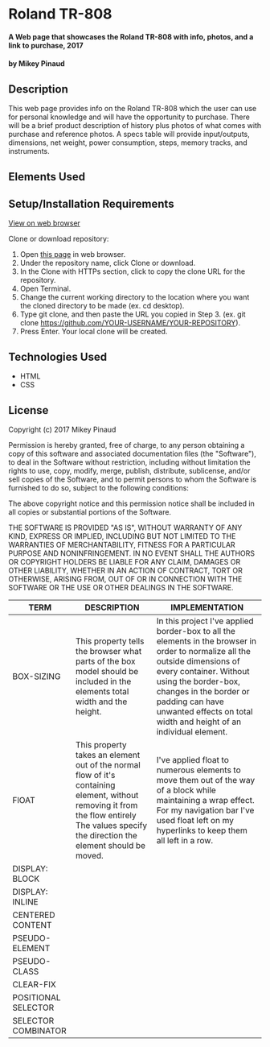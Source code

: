 # Roland TR-808

#### A Web page that showcases the Roland TR-808 with info, photos, and a link to purchase, 2017

#### by **Mikey Pinaud**

## Description

This web page provides info on the Roland TR-808 which the user can use for personal knowledge and will have the opportunity to purchase. There will be a brief product description of history plus photos of what comes with purchase and reference photos. A specs table will provide input/outputs, dimensions, net weight, power consumption, steps, memory tracks, and instruments.

## Elements Used
<table>
<!--header  -->
  <thead>
    <tr>
      <th>TERM</th>
      <th>DESCRIPTION</th>
      <th>IMPLEMENTATION</th>
    </tr>
  </thead>
<!--body  -->
  <tbody>
    <tr>
      <td>BOX-SIZING</td>
      <td>This property tells the browser what parts of the box model should be included in the elements total width and the height.</td>
      <td>In this project I've applied border-box to all the elements in the browser in order to normalize all the outside dimensions of every container. Without using the border-box, changes in the border or padding can have unwanted effects on total width and height of an individual element.</td>
    </tr>
    <tr>
      <td>FlOAT</td>
      <td>This property takes an element out of the normal flow of it's containing element, without removing it from the flow entirely The values specify the direction the element should be moved.</td>
      <td>I've applied float to numerous elements to move them out of the way of a block while maintaining a wrap effect. For my navigation bar I've used float left on my hyperlinks to keep them all left in a row.</td>
    </tr>
    <tr>
      <td>DISPLAY: BLOCK</td>
      <td></td>
      <td></td>
    </tr>
    <tr>
      <td>DISPLAY: INLINE</td>
      <td></td>
      <td></td>
    </tr>
    <tr>
      <td>CENTERED CONTENT</td>
      <td></td>
      <td></td>
    </tr>
    <tr>
      <td>PSEUDO-ELEMENT</td>
      <td></td>
      <td></td>
    </tr>
    <tr>
      <td>PSEUDO-CLASS</td>
      <td></td>
      <td></td>
    </tr>
    <tr>
      <td>CLEAR-FIX</td>
      <td></td>
      <td></td>
    </tr>
    <tr>
      <td>POSITIONAL SELECTOR</td>
      <td></td>
      <td></td>
    </tr>
    <tr>
      <td>SELECTOR COMBINATOR</td>
      <td></td>
      <td></td>
    </tr>

## Setup/Installation Requirements

[View on web browser](https://mpinaud.github.io/tr-808/)

Clone or download repository:
  1. Open [this page](https://github.com/mpinaud/tr-808) in web browser.
  2. Under the repository name, click Clone or download.
  3. In the Clone with HTTPs section, click to copy the clone URL for the repository.
  4. Open Terminal.
  5. Change the current working directory to the location where you want the cloned directory to be made (ex. cd desktop).
  6. Type git clone, and then paste the URL you copied in Step 3. (ex. git clone https://github.com/YOUR-USERNAME/YOUR-REPOSITORY).
  7. Press Enter. Your local clone will be created.

## Technologies Used
  * HTML
  * CSS

## License

  Copyright (c) 2017 Mikey Pinaud

Permission is hereby granted, free of charge, to any person obtaining a copy
of this software and associated documentation files (the "Software"), to deal
in the Software without restriction, including without limitation the rights
to use, copy, modify, merge, publish, distribute, sublicense, and/or sell
copies of the Software, and to permit persons to whom the Software is
furnished to do so, subject to the following conditions:

The above copyright notice and this permission notice shall be included in all
copies or substantial portions of the Software.

THE SOFTWARE IS PROVIDED "AS IS", WITHOUT WARRANTY OF ANY KIND, EXPRESS OR
IMPLIED, INCLUDING BUT NOT LIMITED TO THE WARRANTIES OF MERCHANTABILITY,
FITNESS FOR A PARTICULAR PURPOSE AND NONINFRINGEMENT. IN NO EVENT SHALL THE
AUTHORS OR COPYRIGHT HOLDERS BE LIABLE FOR ANY CLAIM, DAMAGES OR OTHER
LIABILITY, WHETHER IN AN ACTION OF CONTRACT, TORT OR OTHERWISE, ARISING FROM,
OUT OF OR IN CONNECTION WITH THE SOFTWARE OR THE USE OR OTHER DEALINGS IN THE
SOFTWARE.
